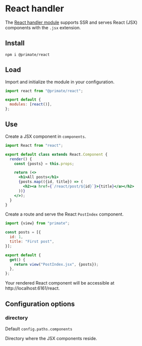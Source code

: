 # React handler

The [React handler module][repository] supports SSR and serves React (JSX)
components with the `.jsx` extension.

## Install

`npm i @primate/react`

## Load

Import and initialize the module in your configuration.

```js caption=primate.config.js
import react from "@primate/react";

export default {
  modules: [react()],
};
```

## Use

Create a JSX component in `components`.

```jsx caption=components/PostIndex.jsx
import React from "react";

export default class extends React.Component {
  render() {
    const {posts} = this.props;

    return (<>
      <h1>All posts</h1>
      {posts.map(({id, title}) => (
        <h2><a href={`/react/post/${id}`}>{title}</a></h2>
      ))}
    </>);
  }
}
```

Create a route and serve the React `PostIndex` component.

```js caption=routes/react.js
import {view} from "primate";

const posts = [{
  id: 1,
  title: "First post",
}];

export default {
  get() {
    return view("PostIndex.jsx", {posts});
  },
};
```

Your rendered React component will be accessible at
http://localhost:6161/react.

## Configuration options

### directory

Default `config.paths.components`

Directory where the JSX components reside.

[repository]: https://github.com/primatejs/primate/tree/master/packages/react
